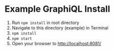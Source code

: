 Example GraphiQL Install
========================

1. Run `npm install` in root directory
2. Navigate to this directory (example) in Terminal
3. `npm install`
4. `npm start`
5. Open your browser to [http://localhost:8081/]()
